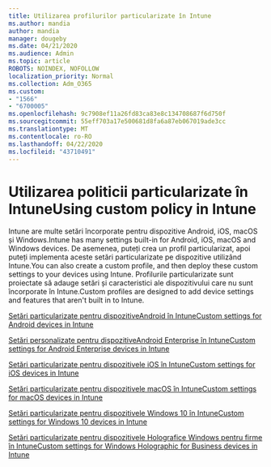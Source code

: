 ```yaml
---
title: Utilizarea profilurilor particularizate în Intune
ms.author: mandia
author: mandia
manager: dougeby
ms.date: 04/21/2020
ms.audience: Admin
ms.topic: article
ROBOTS: NOINDEX, NOFOLLOW
localization_priority: Normal
ms.collection: Adm_O365
ms.custom:
- "1566"
- "6700005"
ms.openlocfilehash: 9c7908ef11a26fd83ca83e8c134708687f6d750f
ms.sourcegitcommit: 55eff703a17e500681d8fa6a87eb067019ade3cc
ms.translationtype: MT
ms.contentlocale: ro-RO
ms.lasthandoff: 04/22/2020
ms.locfileid: "43710491"
---
```

# <a name="using-custom-policy-in-intune"></a><span data-ttu-id="fa085-102">Utilizarea politicii particularizate în Intune</span><span class="sxs-lookup"><span data-stu-id="fa085-102">Using custom policy in Intune</span></span>

<span data-ttu-id="fa085-103">Intune are multe setări încorporate pentru dispozitive Android, iOS, macOS și Windows.</span><span class="sxs-lookup"><span data-stu-id="fa085-103">Intune has many settings built-in for Android, iOS, macOS and Windows devices.</span></span> <span data-ttu-id="fa085-104">De asemenea, puteți crea un profil particularizat, apoi puteți implementa aceste setări particularizate pe dispozitive utilizând Intune.</span><span class="sxs-lookup"><span data-stu-id="fa085-104">You can also create a custom profile, and then deploy these custom settings to your devices using Intune.</span></span> <span data-ttu-id="fa085-105">Profilurile particularizate sunt proiectate să adauge setări și caracteristici ale dispozitivului care nu sunt încorporate în Intune.</span><span class="sxs-lookup"><span data-stu-id="fa085-105">Custom profiles are designed to add device settings and features that aren't built in to Intune.</span></span>

[<span data-ttu-id="fa085-106">Setări particularizate pentru dispozitiveAndroid în Intune</span><span class="sxs-lookup"><span data-stu-id="fa085-106">Custom settings for Android devices in Intune</span></span>](https://docs.microsoft.com/intune/custom-settings-android)

[<span data-ttu-id="fa085-107">Setări personalizate pentru dispozitiveAndroid Enterprise în Intune</span><span class="sxs-lookup"><span data-stu-id="fa085-107">Custom settings for Android Enterprise devices in Intune</span></span>](https://docs.microsoft.com/intune/custom-settings-android-for-work)

[<span data-ttu-id="fa085-108">Setări particularizate pentru dispozitivele iOS în Intune</span><span class="sxs-lookup"><span data-stu-id="fa085-108">Custom settings for iOS devices in Intune</span></span>](https://docs.microsoft.com/intune/custom-settings-ios)

[<span data-ttu-id="fa085-109">Setări particularizate pentru dispozitivele macOS în Intune</span><span class="sxs-lookup"><span data-stu-id="fa085-109">Custom settings for macOS devices in Intune</span></span>](https://docs.microsoft.com/intune/custom-settings-macos)

[<span data-ttu-id="fa085-110">Setări particularizate pentru dispozitivele Windows 10 în Intune</span><span class="sxs-lookup"><span data-stu-id="fa085-110">Custom settings for Windows 10 devices in Intune</span></span>](https://docs.microsoft.com/intune/custom-settings-windows-10)

[<span data-ttu-id="fa085-111">Setări particularizate pentru dispozitivele Holografice Windows pentru firme în Intune</span><span class="sxs-lookup"><span data-stu-id="fa085-111">Custom settings for Windows Holographic for Business devices in Intune</span></span>](https://docs.microsoft.com/intune/custom-settings-windows-holographic)